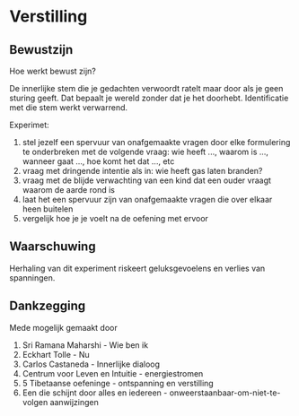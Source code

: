 # Verstilling

## Bewustzijn
Hoe werkt bewust zijn?

De innerlijke stem die je gedachten verwoordt ratelt maar door als je geen sturing geeft. Dat bepaalt je wereld zonder dat je het doorhebt. Identificatie met die stem werkt verwarrend.

Experimet:
1. stel jezelf een spervuur van onafgemaakte vragen door elke formulering te onderbreken met de volgende vraag: wie heeft ..., waarom is ..., wanneer gaat ..., hoe komt het dat ..., etc
2. vraag met dringende intentie als in: wie heeft gas laten branden?
3. vraag met de blijde verwachting van een kind dat een ouder vraagt waarom de aarde rond is
4. laat het een spervuur zijn van onafgemaakte vragen die over elkaar heen buitelen
5. vergelijk hoe je je voelt na de oefening met ervoor

## Waarschuwing

Herhaling van dit experiment riskeert geluksgevoelens en verlies van spanningen.

## Dankzegging
Mede mogelijk gemaakt door
1. Sri Ramana Maharshi - Wie ben ik
2. Eckhart Tolle - Nu
3. Carlos Castaneda - Innerlijke dialoog
4. Centrum voor Leven en Intuitie - energiestromen
5. 5 Tibetaanse oefeninge - ontspanning en verstilling
6. Een die schijnt door alles en iedereen - onweerstaanbaar-om-niet-te-volgen aanwijzingen

